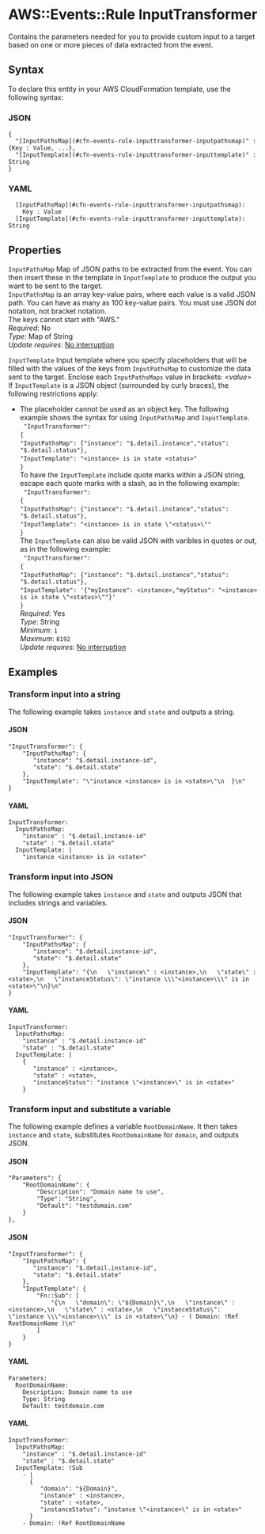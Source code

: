 # AWS::Events::Rule InputTransformer<a name="aws-properties-events-rule-inputtransformer"></a>

Contains the parameters needed for you to provide custom input to a target based on one or more pieces of data extracted from the event\.

## Syntax<a name="aws-properties-events-rule-inputtransformer-syntax"></a>

To declare this entity in your AWS CloudFormation template, use the following syntax:

### JSON<a name="aws-properties-events-rule-inputtransformer-syntax.json"></a>

```
{
  "[InputPathsMap](#cfn-events-rule-inputtransformer-inputpathsmap)" : {Key : Value, ...},
  "[InputTemplate](#cfn-events-rule-inputtransformer-inputtemplate)" : String
}
```

### YAML<a name="aws-properties-events-rule-inputtransformer-syntax.yaml"></a>

```
  [InputPathsMap](#cfn-events-rule-inputtransformer-inputpathsmap): 
    Key : Value
  [InputTemplate](#cfn-events-rule-inputtransformer-inputtemplate): String
```

## Properties<a name="aws-properties-events-rule-inputtransformer-properties"></a>

`InputPathsMap`  <a name="cfn-events-rule-inputtransformer-inputpathsmap"></a>
Map of JSON paths to be extracted from the event\. You can then insert these in the template in `InputTemplate` to produce the output you want to be sent to the target\.  
 `InputPathsMap` is an array key\-value pairs, where each value is a valid JSON path\. You can have as many as 100 key\-value pairs\. You must use JSON dot notation, not bracket notation\.  
The keys cannot start with "AWS\."   
*Required*: No  
*Type*: Map of String  
*Update requires*: [No interruption](https://docs.aws.amazon.com/AWSCloudFormation/latest/UserGuide/using-cfn-updating-stacks-update-behaviors.html#update-no-interrupt)

`InputTemplate`  <a name="cfn-events-rule-inputtransformer-inputtemplate"></a>
Input template where you specify placeholders that will be filled with the values of the keys from `InputPathsMap` to customize the data sent to the target\. Enclose each `InputPathsMaps` value in brackets: <*value*>   
If `InputTemplate` is a JSON object \(surrounded by curly braces\), the following restrictions apply:  
+ The placeholder cannot be used as an object key\.
The following example shows the syntax for using `InputPathsMap` and `InputTemplate`\.  
 ` "InputTransformer":`   
 `{`   
 `"InputPathsMap": {"instance": "$.detail.instance","status": "$.detail.status"},`   
 `"InputTemplate": "<instance> is in state <status>"`   
 `}`   
To have the `InputTemplate` include quote marks within a JSON string, escape each quote marks with a slash, as in the following example:  
 ` "InputTransformer":`   
 `{`   
 `"InputPathsMap": {"instance": "$.detail.instance","status": "$.detail.status"},`   
 `"InputTemplate": "<instance> is in state \"<status>\""`   
 `}`   
The `InputTemplate` can also be valid JSON with varibles in quotes or out, as in the following example:  
 ` "InputTransformer":`   
 `{`   
 `"InputPathsMap": {"instance": "$.detail.instance","status": "$.detail.status"},`   
 `"InputTemplate": '{"myInstance": <instance>,"myStatus": "<instance> is in state \"<status>\""}'`   
 `}`   
*Required*: Yes  
*Type*: String  
*Minimum*: `1`  
*Maximum*: `8192`  
*Update requires*: [No interruption](https://docs.aws.amazon.com/AWSCloudFormation/latest/UserGuide/using-cfn-updating-stacks-update-behaviors.html#update-no-interrupt)

## Examples<a name="aws-properties-events-rule-inputtransformer--examples"></a>



### Transform input into a string<a name="aws-properties-events-rule-inputtransformer--examples--Transform_input_into_a_string"></a>

The following example takes `instance` and `state` and outputs a string\. 

#### JSON<a name="aws-properties-events-rule-inputtransformer--examples--Transform_input_into_a_string--json"></a>

```
"InputTransformer": {
    "InputPathsMap": {
       "instance": "$.detail.instance-id",
       "state": "$.detail.state"
    },
    "InputTemplate": "\"instance <instance> is in <state>\"\n  }\n"
}
```

#### YAML<a name="aws-properties-events-rule-inputtransformer--examples--Transform_input_into_a_string--yaml"></a>

```
InputTransformer:
  InputPathsMap:
    "instance" : "$.detail.instance-id"
    "state" : "$.detail.state"
  InputTemplate: |
    "instance <instance> is in <state>"
```

### Transform input into JSON<a name="aws-properties-events-rule-inputtransformer--examples--Transform_input_into_JSON"></a>

The following example takes `instance` and `state` and outputs JSON that includes strings and variables\.

#### JSON<a name="aws-properties-events-rule-inputtransformer--examples--Transform_input_into_JSON--json"></a>

```
"InputTransformer": {
    "InputPathsMap": {
       "instance": "$.detail.instance-id",
       "state": "$.detail.state"
    },
    "InputTemplate": "{\n   \"instance\" : <instance>,\n   \"state\" : <state>,\n   \"instanceStatus\": \"instance \\\"<instance>\\\" is in <state>\"\n}\n"
}
```

#### YAML<a name="aws-properties-events-rule-inputtransformer--examples--Transform_input_into_JSON--yaml"></a>

```
InputTransformer:
  InputPathsMap:
    "instance" : "$.detail.instance-id"
    "state" : "$.detail.state"
  InputTemplate: |
    {
       "instance" : <instance>,
       "state" : <state>,
       "instanceStatus": "instance \"<instance>\" is in <state>"
    }
```

### Transform input and substitute a variable<a name="aws-properties-events-rule-inputtransformer--examples--Transform_input_and_substitute_a_variable"></a>

The following example defines a variable `RootDomainName`\. It then takes `instance` and `state`, substitutes `RootDomainName` for `domain`, and outputs JSON\.

#### JSON<a name="aws-properties-events-rule-inputtransformer--examples--Transform_input_and_substitute_a_variable--json"></a>

```
"Parameters": {
    "RootDomainName": {
        "Description": "Domain name to use",
        "Type": "String",
        "Default": "testdomain.com"
    }
},
```

#### JSON<a name="aws-properties-events-rule-inputtransformer--examples--Transform_input_and_substitute_a_variable--json"></a>

```
"InputTransformer": {
    "InputPathsMap": {
       "instance": "$.detail.instance-id",
       "state": "$.detail.state"
    },
    "InputTemplate": {
        "Fn::Sub": [
            "{\n   \"domain\": \"${Domain}\",\n   \"instance\" : <instance>,\n   \"state\" : <state>,\n   \"instanceStatus\": \"instance \\\"<instance>\\\" is in <state>\"\n} - ( Domain: !Ref RootDomainName )\n"
        ]
    }
}
```

#### YAML<a name="aws-properties-events-rule-inputtransformer--examples--Transform_input_and_substitute_a_variable--yaml"></a>

```
Parameters:
  RootDomainName:
    Description: Domain name to use
    Type: String
    Default: testdomain.com
```

#### YAML<a name="aws-properties-events-rule-inputtransformer--examples--Transform_input_and_substitute_a_variable--yaml"></a>

```
InputTransformer:
  InputPathsMap:
    "instance" : "$.detail.instance-id"
    "state" : "$.detail.state"
  InputTemplate: !Sub 
    - |
      {
         "domain": "${Domain}",
         "instance" : <instance>,
         "state" : <state>,
         "instanceStatus": "instance \"<instance>\" is in <state>"
      }
    - Domain: !Ref RootDomainName
```
